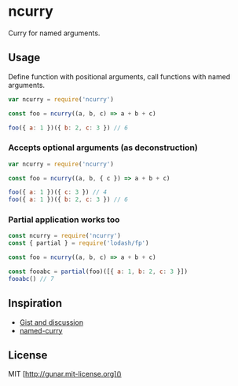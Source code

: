# ncurry

Curry for named arguments.

## Usage

Define function with positional arguments, call functions with named arguments.

```js
var ncurry = require('ncurry')

const foo = ncurry((a, b, c) => a + b + c)

foo({ a: 1 })({ b: 2, c: 3 }) // 6
```

### Accepts optional arguments (as deconstruction)

```js
var ncurry = require('ncurry')

const foo = ncurry((a, b, { c }) => a + b + c)

foo({ a: 1 })({ c: 3 }) // 4
foo({ a: 1 })({ b: 2, c: 3 }) // 6
```

### Partial application works too

```js
const ncurry = require('ncurry')
const { partial } = require('lodash/fp')

const foo = ncurry((a, b, c) => a + b + c)

const fooabc = partial(foo)([{ a: 1, b: 2, c: 3 }])
fooabc() // 7
```

## Inspiration

- [Gist and discussion](https://gist.github.com/gunar/1268c997ca66343f060dbca07aee67bd)
- [named-curry](https://github.com/rjmk/named-curry)

## License

MIT [http://gunar.mit-license.org]()
